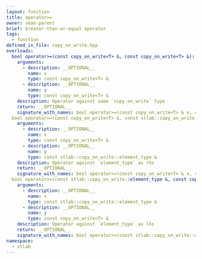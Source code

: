 ```yaml
---
layout: function
title: operator>=
owner: sean-parent
brief: Greater-than-or-equal operator
tags:
  - function
defined_in_file: copy_on_write.hpp
overloads:
  bool operator>=(const copy_on_write<T> &, const copy_on_write<T> &):
    arguments:
      - description: __OPTIONAL__
        name: x
        type: const copy_on_write<T> &
      - description: __OPTIONAL__
        name: y
        type: const copy_on_write<T> &
    description: Operator against same `copy_on_write` type
    return: __OPTIONAL__
    signature_with_names: bool operator>=(const copy_on_write<T> & x, const copy_on_write<T> & y)
  bool operator>=(const copy_on_write<T> &, const stlab::copy_on_write::element_type &):
    arguments:
      - description: __OPTIONAL__
        name: x
        type: const copy_on_write<T> &
      - description: __OPTIONAL__
        name: y
        type: const stlab::copy_on_write::element_type &
    description: Operator against `element_type` as rhs
    return: __OPTIONAL__
    signature_with_names: bool operator>=(const copy_on_write<T> & x, const stlab::copy_on_write::element_type & y)
  bool operator>=(const stlab::copy_on_write::element_type &, const copy_on_write<T> &):
    arguments:
      - description: __OPTIONAL__
        name: x
        type: const stlab::copy_on_write::element_type &
      - description: __OPTIONAL__
        name: y
        type: const copy_on_write<T> &
    description: Operator against `element_type` as lhs
    return: __OPTIONAL__
    signature_with_names: bool operator>=(const stlab::copy_on_write::element_type & x, const copy_on_write<T> & y)
namespace:
  - stlab
---
```


